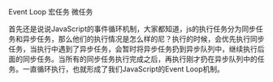 Event Loop 宏任务 微任务

首先还是说说JavaScript的事件循环机制，大家都知道，js的执行任务分为同步任务和异步任务，那么他们的执行情况是怎么样的尼？执行的时候，会优先执行同步任务，当执行中遇到了异步任务，会暂时将异步任务扔到异步队列中，继续执行后面的同步任务。当所有的同步任务执行完成之后，再执行刚才扔在异步队列中的任务。一直循环执行，也就形成了我们JavaScript的Event Loop机制。

